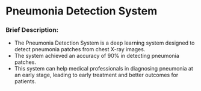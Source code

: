 # Pneumonia Detection System

### Brief Description:
* The Pneumonia Detection System is a deep learning system designed to detect pneumonia patches from chest X-ray images. 
* The system achieved an accuracy of 90% in detecting pneumonia patches. 
* This system can help medical professionals in diagnosing pneumonia at an early stage, leading to early treatment and better outcomes for patients.
